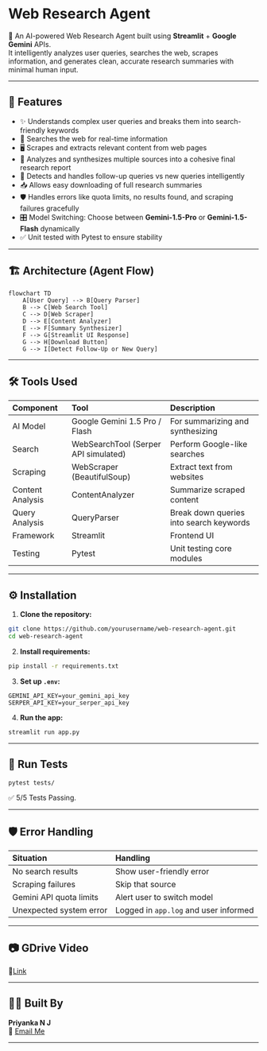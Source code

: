 # Web Research Agent

🤖 An AI-powered Web Research Agent built using **Streamlit** + **Google Gemini** APIs.  
It intelligently analyzes user queries, searches the web, scrapes information, and generates clean, accurate research summaries with minimal human input.

---

## 📌 Features

- ✨ Understands complex user queries and breaks them into search-friendly keywords
- 🔎 Searches the web for real-time information
- 🖥️ Scrapes and extracts relevant content from web pages
- 🧠 Analyzes and synthesizes multiple sources into a cohesive final research report
- 🔁 Detects and handles follow-up queries vs new queries intelligently
- 📥 Allows easy downloading of full research summaries
- 🛡️ Handles errors like quota limits, no results found, and scraping failures gracefully
- 🎛️ Model Switching: Choose between **Gemini-1.5-Pro** or **Gemini-1.5-Flash** dynamically
- ✅ Unit tested with Pytest to ensure stability

---

## 🏗️ Architecture (Agent Flow)

```mermaid
flowchart TD
    A[User Query] --> B[Query Parser]
    B --> C[Web Search Tool]
    C --> D[Web Scraper]
    D --> E[Content Analyzer]
    E --> F[Summary Synthesizer]
    F --> G[Streamlit UI Response]
    G --> H[Download Button]
    G --> I[Detect Follow-Up or New Query]
```

---

## 🛠️ Tools Used

| Component | Tool | Description |
|:----------|:-----|:------------|
| AI Model | Google Gemini 1.5 Pro / Flash | For summarizing and synthesizing |
| Search | WebSearchTool (Serper API simulated) | Perform Google-like searches |
| Scraping | WebScraper (BeautifulSoup) | Extract text from websites |
| Content Analysis | ContentAnalyzer | Summarize scraped content |
| Query Analysis | QueryParser | Break down queries into search keywords |
| Framework | Streamlit | Frontend UI |
| Testing | Pytest | Unit testing core modules |

---

## ⚙️ Installation

1. **Clone the repository:**

```bash
git clone https://github.com/yourusername/web-research-agent.git
cd web-research-agent
```

2. **Install requirements:**

```bash
pip install -r requirements.txt
```

3. **Set up `.env`:**

```plaintext
GEMINI_API_KEY=your_gemini_api_key
SERPER_API_KEY=your_serper_api_key
```

4. **Run the app:**

```bash
streamlit run app.py
```

---

## 🧪 Run Tests

```bash
pytest tests/
```

✅ 5/5 Tests Passing.

---

## 🛡️ Error Handling

| Situation | Handling |
|:----------|:---------|
| No search results | Show user-friendly error |
| Scraping failures | Skip that source |
| Gemini API quota limits | Alert user to switch model |
| Unexpected system error | Logged in `app.log` and user informed |

---

## 📷 GDrive Video 
🔗[Link](https://drive.google.com/file/d/1sPscbmhHlYJV3JejPAbYUFvtQFf3_Ya9/view?usp=sharing)


---

## 👨‍💻 Built By

**Priyanka N J**  
🔗 [Email Me](mailto:priyanwork2@gmail.com)

---

